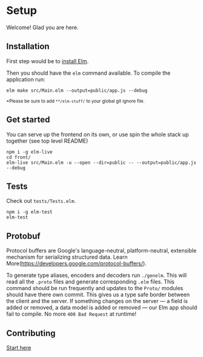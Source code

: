 # Setup

Welcome! Glad you are here.

## Installation

First step would be to [install Elm](https://guide.elm-lang.org/install.html).

Then you should have the `elm` command available. To compile the application run:

`elm make src/Main.elm --output=public/app.js --debug`

<sub>*Please be sure to add `**/elm-stuff/` to your global git ignore file.</sub>

## Get started

You can serve up the frontend on its own, or use spin the whole stack up together (see top level README)

```
npm i -g elm-live
cd front/
elm-live src/Main.elm -u --open --dir=public -- --output=public/app.js --debug
```

## Tests

Check out `tests/Tests.elm`.

```
npm i -g elm-test
elm-test
```

## Protobuf

Protocol buffers are Google's language-neutral, platform-neutral, extensible mechanism for serializing structured data. Learn More(https://developers.google.com/protocol-buffers/).

To generate type aliases, encoders and decoders run `./genelm`. This will read all the `.proto` files and generate corresponding `.elm` files. This command should be run frequently and updates to the `Proto/` modules should have there own commit. This gives us a type safe border between the client and the server. If something changes on the server — a field is added or removed, a data model is added or removed — our Elm app should fail to compile. No more `400 Bad Request` at runtime!

## Contributing

[Start here](https://github.com/OpenEugene/openboard/blob/main/CONTRIBUTING.md)
